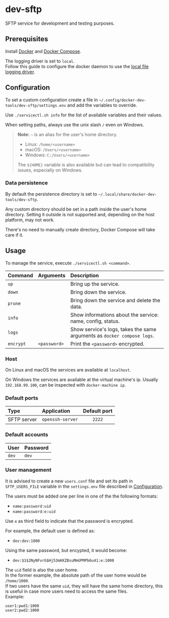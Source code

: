 # dev-sftp

SFTP service for development and testing purposes.

## Prerequisites

Install [Docker](https://docs.docker.com/engine/install/)
and [Docker Compose](https://docs.docker.com/compose/install/).

The logging driver is set to `local`.  
Follow this guide to configure the docker daemon to use the
[local file logging driver](https://docs.docker.com/config/containers/logging/local/).

## Configuration

To set a custom configuration create a file in `~/.config/docker-dev-tools/dev-sftp/settings.env`
and add the variables to override.

Use `./servicectl.sh info` for the list of available variables and their values.

When setting paths, always use the unix slash `/` even on Windows.

> **Note:** `~` is an alias for the user's home directory.
>
> - Linux: `/home/<username>`
> - macOS: `/Users/<username>`
> - Windows: `C:/Users/<username>`
>
> The `${HOME}` variable is also available but can lead to compatibility issues, especially on Windows.

### Data persistence

By default the persistence directory is set to `~/.local/share/docker-dev-tools/dev-sftp`.

Any custom directory should be set in a path inside the user's home directory.
Setting it outside is not supported and, depending on the host platform, may not work.

There's no need to manually create directory, Docker Compose will take care if it.

## Usage

To manage the service, execute `./servicectl.sh <command>`.

| Command   | Arguments    | Description                                                             |
| :-------- | :----------- | :---------------------------------------------------------------------- |
| `up`      |              | Bring up the service.                                                   |
| `down`    |              | Bring down the service.                                                 |
| `prune`   |              | Bring down the service and delete the data.                             |
| `info`    |              | Show informations about the service: name, config, status.              |
| `logs`    |              | Show service's logs, takes the same arguments as `docker compose logs`. |
| `encrypt` | `<password>` | Print the `<password>` encrypted.                                       |

### Host

On Linux and macOS the services are available at `localhost`.

On Windows the services are available at the virtual machine's ip. Usually `192.168.99.100`,
can be inspected with `docker-machine ip`.

### Default ports

| Type        | Application      | Default port |
| :---------- | :--------------- | :----------: |
| SFTP server | `openssh-server` |    `2222`    |

### Default accounts

| User  | Password |
| :---- | :------- |
| `dev` | `dev`    |

### User management

It is advised to create a new `users.conf` file and set its path in `SFTP_USERS_FILE` variable in the `settings.env` file described in [Configuration](#configuration).

The users must be added one per line in one of the the following formats:

- `name:password:uid`
- `name:password:e:uid`

Use `e` as third field to indicate that the password is encrypted.

For example, the default user is defined as:

- `dev:dev:1000`

Using the same password, but encypted, it would become:

- `dev:$1$2NyNFvrG$Hj53mHXZBsuMmUPMPb6u41:e:1000`

The `uid` field is also the user home.  
In the former example, the absolute path of the user home would be `/home/1000`.  
If two users have the same `uid`, they will have the same home directory,
this is useful in case more users need to access the same files.  
Example:

```text
user1:pwd1:1000
user2:pwd2:1000
```
